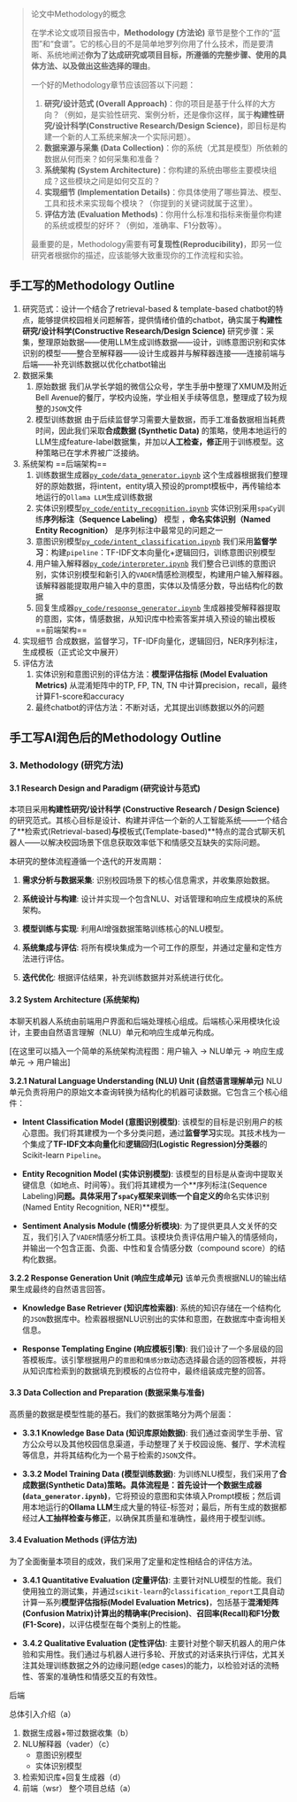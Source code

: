 > 论文中Methodology的概念
> 
> 在学术论文或项目报告中，**Methodology (方法论)** 章节是整个工作的“蓝图”和“食谱”。它的核心目的不是简单地罗列你用了什么技术，而是要清晰、系统地阐述**你为了达成研究或项目目标，所遵循的完整步骤、使用的具体方法、以及做出这些选择的理由**。
> 
> 一个好的Methodology章节应该回答以下问题：
> 
> 1. **研究/设计范式 (Overall Approach)**：你的项目是基于什么样的大方向？（例如，是实验性研究、案例分析，还是像你这样，属于**构建性研究/设计科学(Constructive Research/Design Science)**，即目标是构建一个新的人工系统来解决一个实际问题）。
> 2. **数据来源与采集 (Data Collection)**：你的系统（尤其是模型）所依赖的数据从何而来？如何采集和准备？
> 3. **系统架构 (System Architecture)**：你构建的系统由哪些主要模块组成？这些模块之间是如何交互的？
> 4. **实现细节 (Implementation Details)**：你具体使用了哪些算法、模型、工具和技术来实现每个模块？（你提到的关键词就属于这里）。
> 5. **评估方法 (Evaluation Methods)**：你用什么标准和指标来衡量你构建的系统或模型的好坏？（例如，准确率、F1分数等）。
> 
> 最重要的是，Methodology需要有**可复现性(Reproducibility)**，即另一位研究者根据你的描述，应该能够大致重现你的工作流程和实验。

## 手工写的Methodology Outline

1. 研究范式：设计一个结合了retrieval-based & template-based chatbot的特点，能够提供校园相关问题解答，提供情绪价值的chatbot，确实属于**构建性研究/设计科学(Constructive Research/Design Science)**
	研究步骤：采集，整理原始数据——使用LLM生成训练数据——设计，训练意图识别和实体识别的模型——整合至解释器——设计生成器并与解释器连接——连接前端与后端——补充训练数据以优化chatbot输出
2. 数据采集
	1. 原始数据
		我们从学长学姐的微信公众号，学生手册中整理了XMUM及附近Bell Avenue的餐厅，学校内设施，学业相关手续等信息，整理成了较为规整的`JSON`文件
	2. 模型训练数据
		由于后续监督学习需要大量数据，而手工准备数据相当耗费时间，因此我们采取**合成数据 (Synthetic Data)** 的策略，使用本地运行的LLM生成feature-label数据集，并加以**人工检查，修正**用于训练模型。这种策略已在学术界被广泛接纳。
3. 系统架构
	==后端架构==
	1. 训练数据生成器[`py_code/data_generator.ipynb`](./py_code/data_generator.ipynb)
		这个生成器根据我们整理好的原始数据，将intent，entity填入预设的prompt模板中，再传输给本地运行的`Ollama LLM`生成训练数据
	2. 实体识别模型[`py_code/entity_recognition.ipynb`](./py_code/entity_recognition.ipynb)
		实体识别采用`spaCy`训练**序列标注（Sequence Labeling）** 模型 ，**命名实体识别（Named Entity Recognition）** 是序列标注中最常见的问题之一
	3. 意图识别模型[`py_code/intent_classification.ipynb`](./py_code/intent_classification.ipynb)
		我们采用**监督学习**：构建`pipeline`：TF-IDF文本向量化+逻辑回归，训练意图识别模型
	4. 用户输入解释器[`py_code/interpreter.ipynb`](./py_code/interpreter.ipynb)
		我们整合已训练的意图识别，实体识别模型和新引入的`VADER`情感检测模型，构建用户输入解释器。该解释器能提取用户输入中的意图，实体以及情感分数，导出结构化的数据
	5. 回复生成器[`py_code/response_generator.ipynb`](./py_code/response_generator.ipynb) 
		生成器接受解释器提取的意图，实体，情感数据，从知识库中检索答案并填入预设的输出模板
	==前端架构==
4. 实现细节
		合成数据，监督学习，TF-IDF向量化，逻辑回归，NER序列标注，生成模板（正式论文中展开）
5. 评估方法
	1. 实体识别和意图识别的评估方法：**模型评估指标 (Model Evaluation Metrics)**
		从混淆矩阵中的TP, FP, TN, TN 中计算precision，recall，最终计算F1-score和accuracy
	2. 最终chatbot的评估方法：不断对话，尤其提出训练数据以外的问题

## 手工写AI润色后的Methodology Outline

### **3. Methodology (研究方法)**

#### **3.1 Research Design and Paradigm (研究设计与范式)**

本项目采用**构建性研究/设计科学 (Constructive Research / Design Science)** 的研究范式。其核心目标是设计、构建并评估一个新的人工智能系统——一个结合了**检索式(Retrieval-based)**与**模板式(Template-based)**特点的混合式聊天机器人——以解决校园场景下信息获取效率低下和情感交互缺失的实际问题。

本研究的整体流程遵循一个迭代的开发周期：

1. **需求分析与数据采集**: 识别校园场景下的核心信息需求，并收集原始数据。
    
2. **系统设计与构建**: 设计并实现一个包含NLU、对话管理和响应生成模块的系统架构。
    
3. **模型训练与实现**: 利用AI增强数据策略训练核心的NLU模型。
    
4. **系统集成与评估**: 将所有模块集成为一个可工作的原型，并通过定量和定性方法进行评估。
    
5. **迭代优化**: 根据评估结果，补充训练数据并对系统进行优化。
    

#### **3.2 System Architecture (系统架构)**

本聊天机器人系统由前端用户界面和后端处理核心组成。后端核心采用模块化设计，主要由自然语言理解（NLU）单元和响应生成单元构成。

[在这里可以插入一个简单的系统架构流程图：用户输入 -> NLU单元 -> 响应生成单元 -> 用户输出]

**3.2.1 Natural Language Understanding (NLU) Unit (自然语言理解单元)** NLU单元负责将用户的原始文本查询转换为结构化的机器可读数据。它包含三个核心组件：

- **Intent Classification Model (意图识别模型)**: 该模型的目标是识别用户的核心意图。我们将其建模为一个多分类问题，通过**监督学习**实现。其技术栈为一个集成了**TF-IDF文本向量化**和**逻辑回归(Logistic Regression)分类器**的Scikit-learn `Pipeline`。
    
- **Entity Recognition Model (实体识别模型)**: 该模型的目标是从查询中提取关键信息（如地点、时间等）。我们将其建模为一个**序列标注(Sequence Labeling)**问题。具体采用了`spaCy`框架来训练一个自定义的**命名实体识别(Named Entity Recognition, NER)**模型。
    
- **Sentiment Analysis Module (情感分析模块)**: 为了提供更具人文关怀的交互，我们引入了`VADER`情感分析工具。该模块负责评估用户输入的情感倾向，并输出一个包含正面、负面、中性和复合情感分数（compound score）的结构化数据。
    

**3.2.2 Response Generation Unit (响应生成单元)** 该单元负责根据NLU的输出结果生成最终的自然语言回答。

- **Knowledge Base Retriever (知识库检索器)**: 系统的知识存储在一个结构化的`JSON`数据库中。检索器根据NLU识别出的实体和意图，在数据库中查询相关信息。
    
- **Response Templating Engine (响应模板引擎)**: 我们设计了一个多层级的回答模板库。该引擎根据用户的`意图`和`情感分数`动态选择最合适的回答模板，并将从知识库检索到的数据填充到模板的占位符中，最终组装成完整的回答。
    

#### **3.3 Data Collection and Preparation (数据采集与准备)**

高质量的数据是模型性能的基石。我们的数据策略分为两个层面：

- **3.3.1 Knowledge Base Data (知识库原始数据)**: 我们通过查阅学生手册、官方公众号以及其他校园信息渠道，手动整理了关于校园设施、餐厅、学术流程等信息，并将其结构化为一个易于检索的`JSON`文件。
    
- **3.3.2 Model Training Data (模型训练数据)**: 为训练NLU模型，我们采用了**合成数据(Synthetic Data)**策略。具体流程是：首先设计一个**数据生成器 (`data_generator.ipynb`)**，它将预设的意图和实体填入Prompt模板；然后调用本地运行的**Ollama LLM**生成大量的特征-标签对；最后，所有生成的数据都经过**人工抽样检查与修正**，以确保其质量和准确性，最终用于模型训练。
    

#### **3.4 Evaluation Methods (评估方法)**

为了全面衡量本项目的成效，我们采用了定量和定性相结合的评估方法。

- **3.4.1 Quantitative Evaluation (定量评估)**: 主要针对NLU模型的性能。我们使用独立的测试集，并通过`scikit-learn`的`classification_report`工具自动计算一系列**模型评估指标(Model Evaluation Metrics)**，包括基于**混淆矩阵(Confusion Matrix)**计算出的**精确率(Precision)**、**召回率(Recall)**和**F1分数(F1-Score)**，以评估模型在每个类别上的性能。
    
- **3.4.2 Qualitative Evaluation (定性评估)**: 主要针对整个聊天机器人的用户体验和实用性。我们通过与机器人进行多轮、开放式的对话来执行评估，尤其关注其处理训练数据之外的边缘问题(edge cases)的能力，以检验对话的流畅性、答案的准确性和情感交互的有效性。


后端

总体引入介绍（a）
1. 数据生成器+带过数据收集（b）
2. NLU解释器（vader）（c）
	- 意图识别模型
	- 实体识别模型
3. 检索知识库+回复生成器（d）
4. 前端（wsr）
整个项目总结（a）




